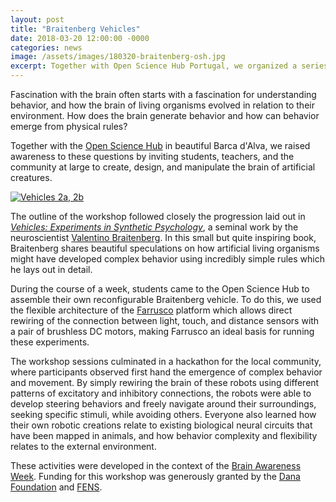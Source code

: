 ```yaml
---
layout: post
title: "Braitenberg Vehicles"
date: 2018-03-20 12:00:00 -0000
categories: news
image: /assets/images/180320-braitenberg-osh.jpg
excerpt: Together with Open Science Hub Portugal, we organized a series of interactive robotics workshops for the Brain Awareness Week, inspired by the work of Valentino Braitenberg.
---
```


Fascination with the brain often starts with a fascination for understanding behavior, and how the brain of living organisms evolved in relation to their environment. How does the brain generate behavior and how can behavior emerge from physical rules?

Together with the [Open Science Hub](https://plataforma.edu.pt/) in beautiful Barca d'Alva, we raised awareness to these questions by inviting students, teachers, and the community at large to create, design, and manipulate the brain of artificial creatures.

[![Vehicles 2a, 2b](https://upload.wikimedia.org/wikipedia/commons/thumb/3/38/Braitenberg_Vehicle_2ab.png/269px-Braitenberg_Vehicle_2ab.png "Vehicles 2a, 2b")](https://en.wikipedia.org/wiki/Braitenberg_vehicle#/media/File:Braitenberg_Vehicle_2ab.png)

The outline of the workshop followed closely the progression laid out in [*Vehicles: Experiments in Synthetic Psychology*](https://en.wikipedia.org/wiki/Braitenberg_vehicle), a seminal work by the neuroscientist [Valentino Braitenberg](https://en.wikipedia.org/wiki/Valentino_Braitenberg). In this small but quite inspiring book, Braitenberg shares beautiful speculations on how artificial living organisms might have developed complex behavior using incredibly simple rules which he lays out in detail.

During the course of a week, students came to the Open Science Hub to assemble their own reconfigurable Braitenberg vehicle. To do this, we used the flexible architecture of the [Farrusco](https://lab.guilhermemartins.net/tag/farrusco/) platform which allows direct rewiring of the connection between light, touch, and distance sensors with a pair of brushless DC motors, making Farrusco an ideal basis for running these experiments.

The workshop sessions culminated in a hackathon for the local community, where participants observed first hand the emergence of complex behavior and movement. By simply rewiring the brain of these robots using different patterns of excitatory and inhibitory connections, the robots were able to develop steering behaviors and freely navigate around their surroundings, seeking specific stimuli, while avoiding others. Everyone also learned how their own robotic creations relate to existing biological neural circuits that have been mapped in animals, and how behavior complexity and flexibility relates to the external environment.

These activities were developed in the context of the [Brain Awareness Week](https://brainawareness.org/). Funding for this workshop was generously granted by the [Dana Foundation](https://dana.org/) and [FENS](https://www.fens.org/).